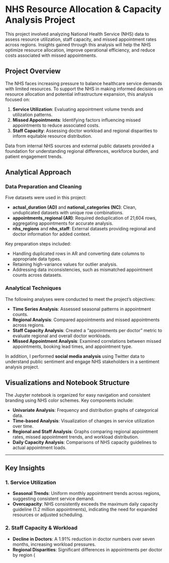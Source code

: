 # NHS Resource Allocation & Capacity Analysis Project

This project involved analyzing National Health Service (NHS) data to assess resource utilization, staff capacity, and missed appointment rates across regions. Insights gained through this analysis will help the NHS optimize resource allocation, improve operational efficiency, and reduce costs associated with missed appointments.

## Project Overview

The NHS faces increasing pressure to balance healthcare service demands with limited resources. To support the NHS in making informed decisions on resource allocation and potential infrastructure expansion, this analysis focused on:
1. **Service Utilization**: Evaluating appointment volume trends and utilization patterns.
2. **Missed Appointments**: Identifying factors influencing missed appointments to reduce associated costs.
3. **Staff Capacity**: Assessing doctor workload and regional disparities to inform equitable resource distribution.

Data from internal NHS sources and external public datasets provided a foundation for understanding regional differences, workforce burden, and patient engagement trends.

## Analytical Approach

### Data Preparation and Cleaning
Five datasets were used in this project:
- **actual_duration (AD)** and **national_categories (NC)**: Clean, unduplicated datasets with unique row combinations.
- **appointments_regional (AR)**: Required deduplication of 21,604 rows, aggregating appointments for accurate analysis.
- **nhs_regions** and **nhs_staff**: External datasets providing regional and doctor information for added context.

Key preparation steps included:
- Handling duplicated rows in AR and converting date columns to appropriate data types.
- Retaining high-variance values for outlier analysis.
- Addressing data inconsistencies, such as mismatched appointment counts across datasets.

### Analytical Techniques
The following analyses were conducted to meet the project’s objectives:

- **Time Series Analysis**: Assessed seasonal patterns in appointment counts.
- **Regional Analysis**: Compared appointments and missed appointments across regions.
- **Staff Capacity Analysis**: Created a “appointments per doctor” metric to evaluate regional and overall doctor workloads.
- **Missed Appointment Analysis**: Examined correlations between missed appointments, booking lead times, and appointment type.

In addition, I performed **social media analysis** using Twitter data to understand public sentiment and engage NHS stakeholders in a sentiment analysis project.

## Visualizations and Notebook Structure

The Jupyter notebook is organized for easy navigation and consistent branding using NHS color schemes. Key components include:
- **Univariate Analysis**: Frequency and distribution graphs of categorical data.
- **Time-based Analysis**: Visualization of changes in service utilization over time.
- **Regional and Staff Analysis**: Graphs comparing regional appointment rates, missed appointment trends, and workload distribution.
- **Daily Capacity Analysis**: Comparisons of NHS capacity guidelines to actual appointment loads.

---

## Key Insights

### 1. Service Utilization
- **Seasonal Trends**: Uniform monthly appointment trends across regions, suggesting consistent service demand.
- **Overcapacity**: NHS consistently exceeds the maximum daily capacity guideline (1.2 million appointments), indicating the need for expanded resources or adjusted scheduling.

### 2. Staff Capacity & Workload
- **Decline in Doctors**: A 1.91% reduction in doctor numbers over seven months, increasing workload pressures.
- **Regional Disparities**: Significant differences in appointments per doctor by region (
